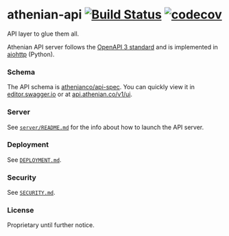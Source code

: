 # athenian-api [![Build Status](https://github.com/athenianco/athenian-api/workflows/Push/badge.svg?branch=master)](https://github.com/athenianco/athenian-api/actions) [![codecov](https://codecov.io/gh/athenianco/athenian-api/branch/master/graph/badge.svg?token=0TLLvxAh5n)](https://codecov.io/gh/athenianco/athenian-api)
API layer to glue them all.

Athenian API server follows the [OpenAPI 3 standard](https://github.com/OAI/OpenAPI-Specification/blob/master/versions/3.0.2.md)
and is implemented in [aiohttp](https://github.com/aio-libs/aiohttp) (Python).

### Schema

The API schema is [athenianco/api-spec](https://github.com/athenianco/api-spec). You can quickly view it in [editor.swagger.io](https://editor.swagger.io/) or at [api.athenian.co/v1/ui](https://api.athenian.co/v1/ui/).

### Server

See [`server/README.md`](server/README.md) for the info about how to launch the API server.

### Deployment

See [`DEPLOYMENT.md`](DEPLOYMENT.md).

### Security

See [`SECURITY.md`](SECURITY.md).

### License

Proprietary until further notice.
